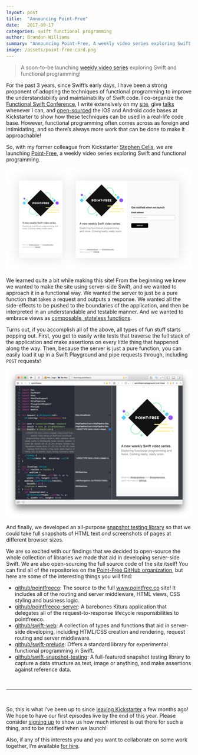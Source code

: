 ```yaml
---
layout: post
title:  "Announcing Point-Free"
date:   2017-09-17
categories: swift functional programming
author: Brandon Williams
summary: "Announcing Point-Free, A weekly video series exploring Swift and functional programming."
image: /assets/point-free-card.png
---
```


> A soon-to-be launching [weekly video series](https://www.pointfree.co/) exploring Swift and functional programming!

For the past 3 years, since Swift’s early days, I have been a strong proponent of adopting the techniques of functional programming to improve the understandability and maintainability of Swift code. I co-organize the [Functional Swift Conference](http://www.funswiftconf.com/), I write extensively on my [site](http://www.fewbutripe.com/), give [talks](http://www.fewbutripe.com/talks/) whenever I can, and [open-sourced](https://kickstarter.engineering/open-sourcing-our-android-and-ios-apps-6891be909fcd) the iOS and Android code bases at Kickstarter to show how these techniques can be used in a real-life code base. However, functional programming often comes across as foreign and intimidating, and so there’s always more work that can be done to make it approachable!

So, with my former colleague from Kickstarter [Stephen Celis](http://www.stephencelis.com/), we are launching [Point-Free](https://www.pointfree.co/), a weekly video series exploring Swift and functional programming.

![](/assets/point-free-site.png)

We learned quite a bit while making this site! From the beginning we knew we wanted to make the site using server-side Swift, and we wanted to approach it in a functional way. We wanted the server to just be a pure function that takes a request and outputs a response. We wanted all the side-effects to be pushed to the boundaries of the application, and then be interpreted in an understandable and testable manner. And we wanted to embrace views as [composable, stateless functions](http://www.fewbutripe.com/swift/html/dsl/2017/06/29/composable-html-views-in-swift.html).

Turns out, if you accomplish all of the above, all types of fun stuff starts popping out. First, you get to easily write tests that traverse the full stack of the application and make assertions on every little thing that happened along the way. Then, because the server is just a pure function, you can easily load it up in a Swift Playground and pipe requests through, including `POST` requests!

![](/assets/point-free-playground.png)

And finally, we developed an all-purpose [snapshot testing library](https://www.github.com/pointfreeco/swift-snapshot-testing) so that we could take full snapshots of HTML text _and_ screenshots of pages at different browser sizes.

We are so excited with our findings that we decided to open-source the whole collection of libraries we made that aid in developing server-side Swift. We are also open-sourcing the full source code of the site itself! You can find all of the repositories on the [Point-Free GitHub organization](https://github.com/pointfreeco), but here are some of the interesting things you will find:

* [github/pointfreeco](https://github.com/pointfreeco/pointfreeco): The source to the full www.pointfree.co site! It includes all of the routing and server middleware, HTML views, CSS styling and business logic.
* [github/pointfreeco-server](https://github.com/pointfreeco/pointfreeco-server): A barebones Kitura application that delegates all of the request-to-response lifecycle responsibilities to pointfreeco.
* [github/swift-web](https://github.com/pointfreeco/swift-web): A collection of types and functions that aid in server-side developing, including HTML/CSS creation and rendering, request routing and server middleware.
* [github/swift-prelude](https://github.com/pointfreeco/swift-prelude): Offers a standard library for experimental functional programming in Swift.
* [github/swift-snapshot-testing](https://github.com/pointfreeco/swift-snapshot-testing): A full-featured snapshot testing library to capture a data structure as text, image or anything, and make assertions against reference data.

<br>

---
<br>

So, this is what I’ve been up to since [leaving Kickstarter](https://twitter.com/mbrandonw/status/874683027464622081) a few months ago! We hope to have our first episodes live by the end of this year. Please consider [signing up](https://www.pointfree.co/) to show us how much interest is out there for such a thing, and to be notified when we launch!

Also, if any of this interests you and you want to collaborate on some work together, I’m available [for hire](http://fewbutripe.com/hire-me/).
